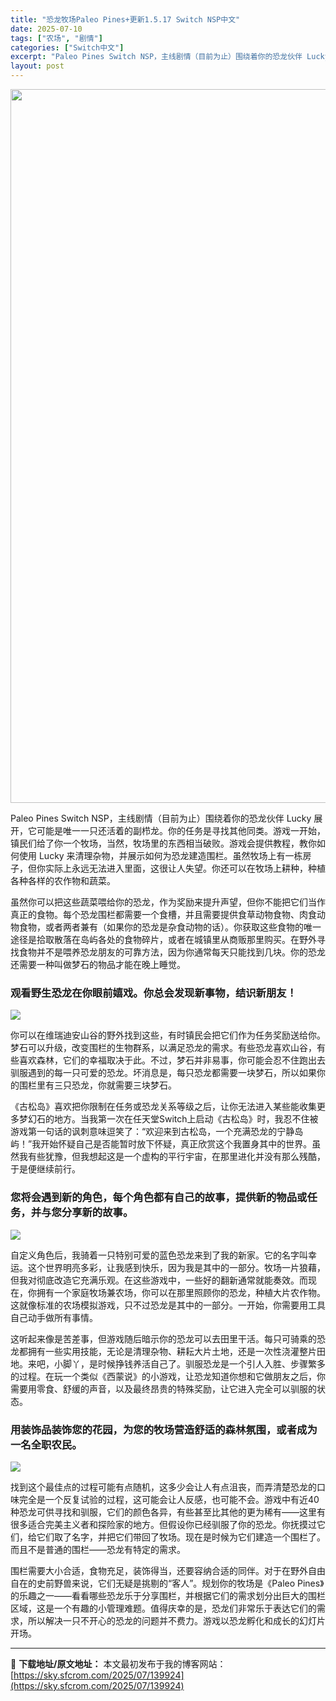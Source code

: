 ```yaml
---
title: "恐龙牧场Paleo Pines+更新1.5.17 Switch NSP中文"
date: 2025-07-10
tags: ["农场", "剧情"]
categories: ["Switch中文"]
excerpt: "Paleo Pines Switch NSP，主线剧情（目前为止）围绕着你的恐龙伙伴 Lucky 展开，它可能是唯一一只还活着的副栉龙。你的任务是寻找其他同类。游戏一开始，镇民们给了你一个牧场，当然，牧场里的东西相当破败。游戏会提供教程，教你如何使用 Lucky 来清理杂物，并展示如何为恐龙建造围栏&hellip;"
layout: post
---
```


<img class="aligncenter size-full wp-image-139925" src="https://sky.sfcrom.com/wp-content/uploads/2025/07/2025071012045919.webp" alt="" width="700" height="1142" />

Paleo Pines Switch NSP，主线剧情（目前为止）围绕着你的恐龙伙伴 Lucky 展开，它可能是唯一一只还活着的副栉龙。你的任务是寻找其他同类。游戏一开始，镇民们给了你一个牧场，当然，牧场里的东西相当破败。游戏会提供教程，教你如何使用 Lucky 来清理杂物，并展示如何为恐龙建造围栏。虽然牧场上有一栋房子，但你实际上永远无法进入里面，这很让人失望。你还可以在牧场上耕种，种植各种各样的农作物和蔬菜。

虽然你可以把这些蔬菜喂给你的恐龙，作为奖励来提升声望，但你不能把它们当作真正的食物。每个恐龙围栏都需要一个食槽，并且需要提供食草动物食物、肉食动物食物，或者两者兼有（如果你的恐龙是杂食动物的话）。你获取这些食物的唯一途径是拾取散落在岛屿各处的食物碎片，或者在城镇里从商贩那里购买。在野外寻找食物并不是喂养恐龙朋友的可靠方法，因为你通常每天只能找到几块。你的恐龙还需要一种叫做梦石的物品才能在晚上睡觉。
<h3>观看野生恐龙在你眼前嬉戏。你总会发现新事物，结识新朋友！</h3>
<img src="https://img-eshop.cdn.nintendo.net/i/e4cb4fa5e38cb11f6cea4f006448870e7ab092b533d7d4405a536635808e887f.jpg?w=1000" />

你可以在维瑞迪安山谷的野外找到这些，有时镇民会把它们作为任务奖励送给你。梦石可以升级，改变围栏的生物群系，以满足恐龙的需求。有些恐龙喜欢山谷，有些喜欢森林，它们的幸福取决于此。不过，梦石并非易事，你可能会忍不住跑出去驯服遇到的每一只可爱的恐龙。坏消息是，每只恐龙都需要一块梦石，所以如果你的围栏里有三只恐龙，你就需要三块梦石。

《古松岛》喜欢把你限制在任务或恐龙关系等级之后，让你无法进入某些能收集更多梦幻石的地方。当我第一次在任天堂Switch上启动《古松岛》时，我忍不住被游戏第一句话的讽刺意味逗笑了：“欢迎来到古松岛，一个充满恐龙的宁静岛屿！”我开始怀疑自己是否能暂时放下怀疑，真正欣赏这个我置身其中的世界。虽然我有些犹豫，但我想起这是一个虚构的平行宇宙，在那里进化并没有那么残酷，于是便继续前行。
<h3>您将会遇到新的角色，每个角色都有自己的故事，提供新的物品或任务，并与您分享新的故事。</h3>
<img src="https://img-eshop.cdn.nintendo.net/i/e395310e36d3746312b2d69088b611f7b31e7f9f9cbea7cd1b2e38d4aa4e4518.jpg?w=1000" />

自定义角色后，我骑着一只特别可爱的蓝色恐龙来到了我的新家。它的名字叫幸运。这个世界明亮多彩，让我感到快乐，因为我是其中的一部分。牧场一片狼藉，但我对彻底改造它充满乐观。在这些游戏中，一些好的翻新通常就能奏效。而现在，你拥有一个家庭牧场兼农场，你可以在那里照顾你的恐龙，种植大片农作物。这就像标准的农场模拟游戏，只不过恐龙是其中的一部分。一开始，你需要用工具自己动手做所有事情。

这听起来像是苦差事，但游戏随后暗示你的恐龙可以去田里干活。每只可骑乘的恐龙都拥有一些实用技能，无论是清理杂物、耕耘大片土地，还是一次性浇灌整片田地。来吧，小脚丫，是时候挣钱养活自己了。驯服恐龙是一个引人入胜、步骤繁多的过程。在玩一个类似《西蒙说》的小游戏，让恐龙知道你想和它做朋友之后，你需要用零食、舒缓的声音，以及最终昂贵的特殊奖励，让它进入完全可以驯服的状态。
<h3>用装饰品装饰您的花园，为您的牧场营造舒适的森林氛围，或者成为一名全职农民。</h3>
<img src="https://img-eshop.cdn.nintendo.net/i/00c78ae791930546d9166fc82dd089dd92ddeb89e9538a402234efcd08abe868.jpg?w=1000" />

找到这个最佳点的过程可能有点随机，这多少会让人有点沮丧，而弄清楚恐龙的口味完全是一个反复试验的过程，这可能会让人反感，也可能不会。游戏中有近40种恐龙可供寻找和驯服，它们的颜色各异，有些甚至比其他的更为稀有——这里有很多适合完美主义者和探险家的地方。但假设你已经驯服了你的恐龙。你抚摸过它们，给它们取了名字，并把它们带回了牧场。现在是时候为它们建造一个围栏了。而且不是普通的围栏——恐龙有特定的需求。

围栏需要大小合适，食物充足，装饰得当，还要容纳合适的同伴。对于在野外自由自在的史前野兽来说，它们无疑是挑剔的“客人”。规划你的牧场是《Paleo Pines》的乐趣之一——看看哪些恐龙乐于分享围栏，并根据它们的需求划分出巨大的围栏区域，这是一个有趣的小管理难题。值得庆幸的是，恐龙们非常乐于表达它们的需求，所以解决一只不开心的恐龙的问题并不费力。游戏以恐龙孵化和成长的幻灯片开场。
<div class="notranslate" style="all: initial;"></div>

---
📖 **下载地址/原文地址：** 本文最初发布于我的博客网站：[https://sky.sfcrom.com/2025/07/139924](https://sky.sfcrom.com/2025/07/139924)

